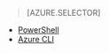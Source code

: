 > [AZURE.SELECTOR]
- [PowerShell](../articles/virtual-network/virtual-networks-create-nsg-classic-ps.md)
- [Azure CLI](../articles/virtual-network/virtual-networks-create-nsg-classic-cli.md)

<!---HONumber=AcomDC_0323_2016-->